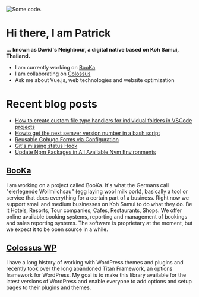 ![][header1]

# Hi there, I am Patrick

**... known as David's Neighbour, a digital native based on Koh Samui, Thailand.**

- I am currently working on [BooKa](https://github.com/getbooka)
- I am collaborating on [Colossus](https://github.com/colossus-wp)
- Ask me about Vue.js, web technologies and website optimization

# Recent blog posts
<!-- KOLLITSCH:START -->
- [How to create custom file type handlers for individual folders in VSCode projects](https://kollitsch.dev/blog/2023/custom-file-type-handler-for-subfolders-in-vscode-projects/)
- [Howto get the next semver version number in a bash script](https://kollitsch.dev/blog/2023/get-the-next-semver-version/)
- [Reusable Gohugo Forms via Configuration](https://kollitsch.dev/blog/2023/reusable-gohugo-forms-via-configuration/)
- [Git&#39;s missing status Hook](https://kollitsch.dev/blog/2023/git-status-hook/)
- [Update Npm Packages in All Available Nvm Environments](https://kollitsch.dev/blog/2023/update-npm-packages-in-all-available-nvm-environments/)
<!-- KOLLITSCH:END -->

## [BooKa](https://github.com/getbooka)

I am working on a project called BooKa. It's what the Germans call "eierlegende Wollmilchsau" (egg laying wool milk pork), basically a tool or service that does everything for a certain part of a business. Right now we support small and medium businesses on Koh Samui to do what they do. Be it Hotels, Resorts, Tour companies, Cafes, Restaurants, Shops. We offer online available booking systems, reporting and management of bookings and sales reporting systems. The software is proprietary at the moment, but we expect it to be open source in a while.

## [Colossus WP](https://github.com/colossus-wp)

I have a long history of working with WordPress themes and plugins and recently took over the long abandoned Titan Framework, an options framework for WordPress. My goal is to make this library available for the latest versions of WordPress and enable everyone to add options and setup pages to their plugins and themes. 

[header1]: https://raw.githubusercontent.com/davidsneighbour/davidsneighbour/master/static/header1.jpg "Some code."
[header3]: https://raw.githubusercontent.com/davidsneighbour/davidsneighbour/master/static/header3.jpg "Some code."


